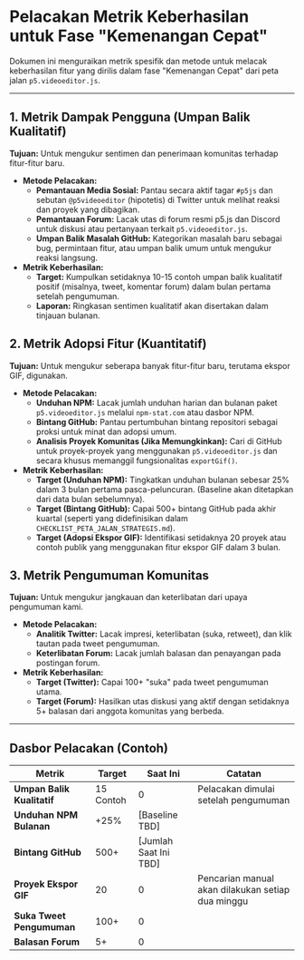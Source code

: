 # Pelacakan Metrik Keberhasilan untuk Fase "Kemenangan Cepat"

Dokumen ini menguraikan metrik spesifik dan metode untuk melacak keberhasilan fitur yang dirilis dalam fase "Kemenangan Cepat" dari peta jalan `p5.videoeditor.js`.

---

## 1. Metrik Dampak Pengguna (Umpan Balik Kualitatif)

**Tujuan:** Untuk mengukur sentimen dan penerimaan komunitas terhadap fitur-fitur baru.

- **Metode Pelacakan:**
  - **Pemantauan Media Sosial:** Pantau secara aktif tagar `#p5js` dan sebutan `@p5videoeditor` (hipotetis) di Twitter untuk melihat reaksi dan proyek yang dibagikan.
  - **Pemantauan Forum:** Lacak utas di forum resmi p5.js dan Discord untuk diskusi atau pertanyaan terkait `p5.videoeditor.js`.
  - **Umpan Balik Masalah GitHub:** Kategorikan masalah baru sebagai bug, permintaan fitur, atau umpan balik umum untuk mengukur reaksi langsung.
- **Metrik Keberhasilan:**
  - **Target:** Kumpulkan setidaknya 10-15 contoh umpan balik kualitatif positif (misalnya, tweet, komentar forum) dalam bulan pertama setelah pengumuman.
  - **Laporan:** Ringkasan sentimen kualitatif akan disertakan dalam tinjauan bulanan.

## 2. Metrik Adopsi Fitur (Kuantitatif)

**Tujuan:** Untuk mengukur seberapa banyak fitur-fitur baru, terutama ekspor GIF, digunakan.

- **Metode Pelacakan:**
  - **Unduhan NPM:** Lacak jumlah unduhan harian dan bulanan paket `p5.videoeditor.js` melalui `npm-stat.com` atau dasbor NPM.
  - **Bintang GitHub:** Pantau pertumbuhan bintang repositori sebagai proksi untuk minat dan adopsi umum.
  - **Analisis Proyek Komunitas (Jika Memungkinkan):** Cari di GitHub untuk proyek-proyek yang menggunakan `p5.videoeditor.js` dan secara khusus memanggil fungsionalitas `exportGif()`.
- **Metrik Keberhasilan:**
  - **Target (Unduhan NPM):** Tingkatkan unduhan bulanan sebesar 25% dalam 3 bulan pertama pasca-peluncuran. (Baseline akan ditetapkan dari data bulan sebelumnya).
  - **Target (Bintang GitHub):** Capai 500+ bintang GitHub pada akhir kuartal (seperti yang didefinisikan dalam `CHECKLIST_PETA_JALAN_STRATEGIS.md`).
  - **Target (Adopsi Ekspor GIF):** Identifikasi setidaknya 20 proyek atau contoh publik yang menggunakan fitur ekspor GIF dalam 3 bulan.

## 3. Metrik Pengumuman Komunitas

**Tujuan:** Untuk mengukur jangkauan dan keterlibatan dari upaya pengumuman kami.

- **Metode Pelacakan:**
  - **Analitik Twitter:** Lacak impresi, keterlibatan (suka, retweet), dan klik tautan pada tweet pengumuman.
  - **Keterlibatan Forum:** Lacak jumlah balasan dan penayangan pada postingan forum.
- **Metrik Keberhasilan:**
  - **Target (Twitter):** Capai 100+ "suka" pada tweet pengumuman utama.
  - **Target (Forum):** Hasilkan utas diskusi yang aktif dengan setidaknya 5+ balasan dari anggota komunitas yang berbeda.

---

## Dasbor Pelacakan (Contoh)

| Metrik                     | Target    | Saat Ini              | Catatan                                           |
| -------------------------- | --------- | --------------------- | ------------------------------------------------- |
| **Umpan Balik Kualitatif** | 15 Contoh | 0                     | Pelacakan dimulai setelah pengumuman              |
| **Unduhan NPM Bulanan**    | +25%      | [Baseline TBD]        |                                                   |
| **Bintang GitHub**         | 500+      | [Jumlah Saat Ini TBD] |                                                   |
| **Proyek Ekspor GIF**      | 20        | 0                     | Pencarian manual akan dilakukan setiap dua minggu |
| **Suka Tweet Pengumuman**  | 100+      | 0                     |                                                   |
| **Balasan Forum**          | 5+        | 0                     |                                                   |
